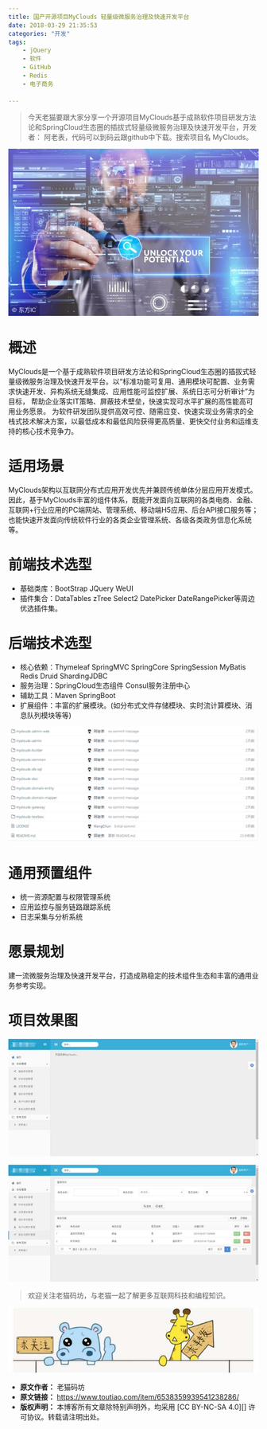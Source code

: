 ```yaml
---
title: 国产开源项目MyClouds 轻量级微服务治理及快速开发平台
date: 2018-03-29 21:35:53
categories: "开发"
tags:
	- jQuery
	- 软件
	- GitHub
	- Redis
	- 电子商务

---
```


> 今天老猫要跟大家分享一个开源项目MyClouds基于成熟软件项目研发方法论和SpringCloud生态圈的插拔式轻量级微服务治理及快速开发平台，开发者： 阿老表，代码可以到码云跟github中下载。搜索项目名 MyClouds。

![国产开源项目MyClouds：轻量级微服务治理及快速开发平台][MyClouds]

# 概述 #

MyClouds是一个基于成熟软件项目研发方法论和SpringCloud生态圈的插拔式轻量级微服务治理及快速开发平台。以“标准功能可复用、通用模块可配置、业务需求快速开发、异构系统无缝集成、应用性能可监控扩展、系统日志可分析审计”为目标， 帮助企业落实IT策略、屏蔽技术壁垒，快速实现可水平扩展的高性能高可用业务愿景。 为软件研发团队提供高效可控、随需应变、快速实现业务需求的全栈式技术解决方案，以最低成本和最低风险获得更高质量、更快交付业务和运维支持的核心技术竞争力。

# 适用场景 #

MyClouds架构以互联网分布式应用开发优先并兼顾传统单体分层应用开发模式。因此，基于MyClouds丰富的组件体系，既能开发面向互联网的各类电商、金融、互联网+行业应用的PC端网站、管理系统、移动端H5应用、后台API接口服务等；也能快速开发面向传统软件行业的各类企业管理系统、各级各类政务信息化系统等。

# 前端技术选型 #

 *  基础类库：BootStrap JQuery WeUI
 *  插件集合：DataTables zTree Select2 DatePicker DateRangePicker等周边优选插件集。

# 后端技术选型 #

 *  核心依赖：Thymeleaf SpringMVC SpringCore SpringSession MyBatis Redis Druid ShardingJDBC
 *  服务治理：SpringCloud生态组件 Consul服务注册中心
 *  辅助工具：Maven SpringBoot
 *  扩展组件：丰富的扩展模块。(如分布式文件存储模块、实时流计算模块、消息队列模块等等)

![国产开源项目MyClouds：轻量级微服务治理及快速开发平台][MyClouds 1]

# 通用预置组件 #

 *  统一资源配置与权限管理系统
 *  应用监控与服务链路跟踪系统
 *  日志采集与分析系统

# 愿景规划 #

建一流微服务治理及快速开发平台，打造成熟稳定的技术组件生态和丰富的通用业务参考实现。

# 项目效果图 #

![国产开源项目MyClouds：轻量级微服务治理及快速开发平台][MyClouds 2]

![国产开源项目MyClouds：轻量级微服务治理及快速开发平台][MyClouds 3]

> 欢迎关注老猫码坊，与老猫一起了解更多互联网科技和编程知识。

![国产开源项目MyClouds：轻量级微服务治理及快速开发平台][MyClouds 4]


[MyClouds]: static/resources/crawler/EQJR-JNJI-E2MR.jpg
[MyClouds 1]: static/resources/crawler/N6RQ-BRJJ-MYZR.jpg
[MyClouds 2]: static/resources/crawler/N6RZ-Q3VE-UVEE.jpg
[MyClouds 3]: static/resources/crawler/Y6BZ-BB3Q-EMJ2.jpg
[MyClouds 4]: static/resources/crawler/JNMZ-RJFU-VREA.jpg
 *  **原文作者：** 老猫码坊
 *  **原文链接：** https://www.toutiao.com/item/6538359939541238286/
 *  **版权声明：** 本博客所有文章除特别声明外，均采用 [CC BY-NC-SA 4.0][] 许可协议。转载请注明出处。
